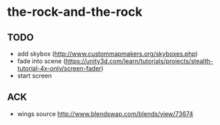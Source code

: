 # the-rock-and-the-rock

## TODO
* add skybox (http://www.custommapmakers.org/skyboxes.php)
* fade into scene (https://unity3d.com/learn/tutorials/projects/stealth-tutorial-4x-only/screen-fader)
* start screen

## ACK
* wings source http://www.blendswap.com/blends/view/73674

